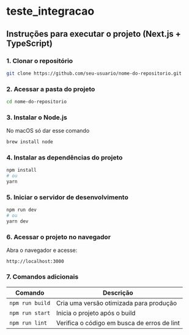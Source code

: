 # teste_integracao

## Instruções para executar o projeto (Next.js + TypeScript)

### 1. Clonar o repositório

```bash
git clone https://github.com/seu-usuario/nome-do-repositorio.git
```

### 2. Acessar a pasta do projeto

```bash
cd nome-do-repositorio
```

### 3. Instalar o Node.js 

No macOS só dar esse comando

```bash
brew install node
```

### 4. Instalar as dependências do projeto

```bash
npm install
# ou
yarn
```

### 5. Iniciar o servidor de desenvolvimento

```bash
npm run dev
# ou
yarn dev
```

### 6. Acessar o projeto no navegador

Abra o navegador e acesse:

```
http://localhost:3000
```

### 7. Comandos adicionais

| Comando         | Descrição                                   |
| --------------- | ------------------------------------------- |
| `npm run build` | Cria uma versão otimizada para produção     |
| `npm run start` | Inicia o projeto após o build               |
| `npm run lint`  | Verifica o código em busca de erros de lint |

